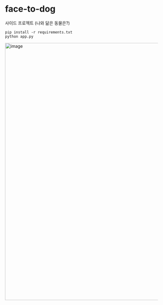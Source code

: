 # face-to-dog
사이드 프로젝트 (나와 닮은 동물은?)
```
pip install -r requirements.txt
python app.py
```
<img width="738" height="846" alt="image" src="https://github.com/user-attachments/assets/6d997dbc-526e-429a-b4cf-fc5732033bae" />
